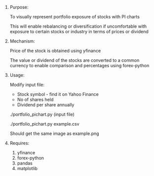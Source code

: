 1. Purpose:

    To visually represent portfolio exposure of stocks with PI charts

    This will enable rebalancing or diversification if uncomfortable with exposure to certain stocks or industry in terms of prices or dividend



2. Mechanism:

    Price of the stock is obtained using yfinance

    The value or dividend of the stocks are converted to a common currency to enable comparison and percentages using forex-python


3. Usage:

    Modify input file: 
    - Stock symbol - find it on Yahoo Finance
    - No of shares held 
    - Dividend per share annually

    ./portfolio_pichart.py (input file)

    ./portfolio_pichart.py example.csv 

    Should get the same image as example.png

4. Requires: 

    1. yfinance 
    2. forex-python
    3. pandas
    4. matplotlib  

